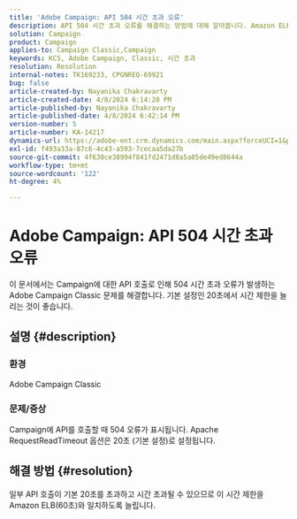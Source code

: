 ```yaml
---
title: 'Adobe Campaign: API 504 시간 초과 오류'
description: API 504 시간 초과 오류를 해결하는 방법에 대해 알아봅니다. Amazon ELB와 일치시키기 위해 시간 제한을 늘립니다(60초).
solution: Campaign
product: Campaign
applies-to: Campaign Classic,Campaign
keywords: KCS, Adobe Campaign, Classic, 시간 초과
resolution: Resolution
internal-notes: TK169233, CPGNREQ-69921
bug: false
article-created-by: Nayanika Chakravarty
article-created-date: 4/8/2024 6:14:20 PM
article-published-by: Nayanika Chakravarty
article-published-date: 4/8/2024 6:42:14 PM
version-number: 5
article-number: KA-14217
dynamics-url: https://adobe-ent.crm.dynamics.com/main.aspx?forceUCI=1&pagetype=entityrecord&etn=knowledgearticle&id=e03e98cb-d3f5-ee11-a1fe-6045bd006295
exl-id: f493a33a-87c6-4c43-a593-7cecaa5da27b
source-git-commit: 4f638ce38994f841fd2471d8a5a05de49ed8644a
workflow-type: tm+mt
source-wordcount: '122'
ht-degree: 4%

---
```


# Adobe Campaign: API 504 시간 초과 오류


이 문서에서는 Campaign에 대한 API 호출로 인해 504 시간 초과 오류가 발생하는 Adobe Campaign Classic 문제를 해결합니다. 기본 설정인 20초에서 시간 제한을 늘리는 것이 좋습니다.

## 설명 {#description}


### 환경

Adobe Campaign Classic

### 문제/증상

Campaign에 API를 호출할 때 504 오류가 표시됩니다. Apache RequestReadTimeout 옵션은 20초 (기본 설정)로 설정됩니다.


## 해결 방법 {#resolution}


일부 API 호출이 기본 20초를 초과하고 시간 초과될 수 있으므로 이 시간 제한을 Amazon ELB(60초)와 일치하도록 늘립니다.
